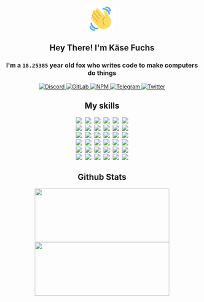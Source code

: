 <div><p align=center><img src=./resources/images/wave.gif width=64px height=64px></p><h2 align=center>Hey There! I'm Käse Fuchs</h2><h3 align=center>I'm a <code>18.25385</code> year old fox who writes code to make computers do things</h3><p align=center><a href=https://discord.com/users/507526681125322772><img alt=Discord src="https://img.shields.io/badge/Discord-5865F2?logo=discord&logoColor=white&style=flat-square#0432825b1c749de02fa7005b60a1570d"> </a><a href=https://gitlab.com/kasefuchs><img alt=GitLab src="https://img.shields.io/badge/GitLab-330F63?logo=gitlab&logoColor=white&style=flat-square#0432825b1c749de02fa7005b60a1570d"> </a><a href=https://npmjs.com/~kasefuchs><img alt=NPM src="https://img.shields.io/badge/NPM-CB3837?logo=npm&logoColor=white&style=flat-square#0432825b1c749de02fa7005b60a1570d"> </a><a href=https://t.me/kasefuchs><img alt=Telegram src="https://img.shields.io/badge/Telegram-2CA5E0?logo=telegram&logoColor=white&style=flat-square#0432825b1c749de02fa7005b60a1570d"> </a><a href=https://twitter.com/kasefuchs><img alt=Twitter src="https://img.shields.io/badge/Twitter-1DA1F2?logo=twitter&logoColor=white&style=flat-square#0432825b1c749de02fa7005b60a1570d"></a></p><h2 align=center>My skills</h2><p align=center><a href=https://aws.amazon.com/ ><picture><source srcset="https://skillicons.dev/icons?i=aws&theme=dark#0432825b1c749de02fa7005b60a1570d" media="(prefers-color-scheme: dark)"><source srcset="https://skillicons.dev/icons?i=aws&theme=light#0432825b1c749de02fa7005b60a1570d" media="(prefers-color-scheme: light), (prefers-color-scheme: no-preference)"><img src="https://skillicons.dev/icons?i=aws&theme=light#0432825b1c749de02fa7005b60a1570d"></picture></a>&nbsp;&nbsp;<a href=https://en.wikipedia.org/wiki/Bash_(Unix_shell)><picture><source srcset="https://skillicons.dev/icons?i=bash&theme=dark#0432825b1c749de02fa7005b60a1570d" media="(prefers-color-scheme: dark)"><source srcset="https://skillicons.dev/icons?i=bash&theme=light#0432825b1c749de02fa7005b60a1570d" media="(prefers-color-scheme: light), (prefers-color-scheme: no-preference)"><img src="https://skillicons.dev/icons?i=bash&theme=light#0432825b1c749de02fa7005b60a1570d"></picture></a>&nbsp;&nbsp;<a href=https://discord.com/developers/docs><picture><source srcset="https://skillicons.dev/icons?i=bots&theme=dark#0432825b1c749de02fa7005b60a1570d" media="(prefers-color-scheme: dark)"><source srcset="https://skillicons.dev/icons?i=bots&theme=light#0432825b1c749de02fa7005b60a1570d" media="(prefers-color-scheme: light), (prefers-color-scheme: no-preference)"><img src="https://skillicons.dev/icons?i=bots&theme=light#0432825b1c749de02fa7005b60a1570d"></picture></a>&nbsp;&nbsp;<a href=https://www.cloudflare.com/ ><picture><source srcset="https://skillicons.dev/icons?i=cloudflare&theme=dark#0432825b1c749de02fa7005b60a1570d" media="(prefers-color-scheme: dark)"><source srcset="https://skillicons.dev/icons?i=cloudflare&theme=light#0432825b1c749de02fa7005b60a1570d" media="(prefers-color-scheme: light), (prefers-color-scheme: no-preference)"><img src="https://skillicons.dev/icons?i=cloudflare&theme=light#0432825b1c749de02fa7005b60a1570d"></picture></a>&nbsp;&nbsp;<a href=https://en.wikipedia.org/wiki/CSS><picture><source srcset="https://skillicons.dev/icons?i=css&theme=dark#0432825b1c749de02fa7005b60a1570d" media="(prefers-color-scheme: dark)"><source srcset="https://skillicons.dev/icons?i=css&theme=light#0432825b1c749de02fa7005b60a1570d" media="(prefers-color-scheme: light), (prefers-color-scheme: no-preference)"><img src="https://skillicons.dev/icons?i=css&theme=light#0432825b1c749de02fa7005b60a1570d"></picture></a>&nbsp;&nbsp;<a href=https://www.docker.com/ ><picture><source srcset="https://skillicons.dev/icons?i=docker&theme=dark#0432825b1c749de02fa7005b60a1570d" media="(prefers-color-scheme: dark)"><source srcset="https://skillicons.dev/icons?i=docker&theme=light#0432825b1c749de02fa7005b60a1570d" media="(prefers-color-scheme: light), (prefers-color-scheme: no-preference)"><img src="https://skillicons.dev/icons?i=docker&theme=light#0432825b1c749de02fa7005b60a1570d"></picture></a><br><a href=https://www.electronjs.org/ ><picture><source srcset="https://skillicons.dev/icons?i=electron&theme=dark#0432825b1c749de02fa7005b60a1570d" media="(prefers-color-scheme: dark)"><source srcset="https://skillicons.dev/icons?i=electron&theme=light#0432825b1c749de02fa7005b60a1570d" media="(prefers-color-scheme: light), (prefers-color-scheme: no-preference)"><img src="https://skillicons.dev/icons?i=electron&theme=light#0432825b1c749de02fa7005b60a1570d"></picture></a>&nbsp;&nbsp;<a href=https://expressjs.com/ ><picture><source srcset="https://skillicons.dev/icons?i=express&theme=dark#0432825b1c749de02fa7005b60a1570d" media="(prefers-color-scheme: dark)"><source srcset="https://skillicons.dev/icons?i=express&theme=light#0432825b1c749de02fa7005b60a1570d" media="(prefers-color-scheme: light), (prefers-color-scheme: no-preference)"><img src="https://skillicons.dev/icons?i=express&theme=light#0432825b1c749de02fa7005b60a1570d"></picture></a>&nbsp;&nbsp;<a href=https://www.figma.com/ ><picture><source srcset="https://skillicons.dev/icons?i=figma&theme=dark#0432825b1c749de02fa7005b60a1570d" media="(prefers-color-scheme: dark)"><source srcset="https://skillicons.dev/icons?i=figma&theme=light#0432825b1c749de02fa7005b60a1570d" media="(prefers-color-scheme: light), (prefers-color-scheme: no-preference)"><img src="https://skillicons.dev/icons?i=figma&theme=light#0432825b1c749de02fa7005b60a1570d"></picture></a>&nbsp;&nbsp;<a href=https://firebase.google.com/ ><picture><source srcset="https://skillicons.dev/icons?i=firebase&theme=dark#0432825b1c749de02fa7005b60a1570d" media="(prefers-color-scheme: dark)"><source srcset="https://skillicons.dev/icons?i=firebase&theme=light#0432825b1c749de02fa7005b60a1570d" media="(prefers-color-scheme: light), (prefers-color-scheme: no-preference)"><img src="https://skillicons.dev/icons?i=firebase&theme=light#0432825b1c749de02fa7005b60a1570d"></picture></a>&nbsp;&nbsp;<a href=https://flask.palletsprojects.com/ ><picture><source srcset="https://skillicons.dev/icons?i=flask&theme=dark#0432825b1c749de02fa7005b60a1570d" media="(prefers-color-scheme: dark)"><source srcset="https://skillicons.dev/icons?i=flask&theme=light#0432825b1c749de02fa7005b60a1570d" media="(prefers-color-scheme: light), (prefers-color-scheme: no-preference)"><img src="https://skillicons.dev/icons?i=flask&theme=light#0432825b1c749de02fa7005b60a1570d"></picture></a>&nbsp;&nbsp;<a href=https://cloud.google.com/ ><picture><source srcset="https://skillicons.dev/icons?i=gcp&theme=dark#0432825b1c749de02fa7005b60a1570d" media="(prefers-color-scheme: dark)"><source srcset="https://skillicons.dev/icons?i=gcp&theme=light#0432825b1c749de02fa7005b60a1570d" media="(prefers-color-scheme: light), (prefers-color-scheme: no-preference)"><img src="https://skillicons.dev/icons?i=gcp&theme=light#0432825b1c749de02fa7005b60a1570d"></picture></a><br><a href=https://git-scm.com/ ><picture><source srcset="https://skillicons.dev/icons?i=git&theme=dark#0432825b1c749de02fa7005b60a1570d" media="(prefers-color-scheme: dark)"><source srcset="https://skillicons.dev/icons?i=git&theme=light#0432825b1c749de02fa7005b60a1570d" media="(prefers-color-scheme: light), (prefers-color-scheme: no-preference)"><img src="https://skillicons.dev/icons?i=git&theme=light#0432825b1c749de02fa7005b60a1570d"></picture></a>&nbsp;&nbsp;<a href=https://github.com/ ><picture><source srcset="https://skillicons.dev/icons?i=github&theme=dark#0432825b1c749de02fa7005b60a1570d" media="(prefers-color-scheme: dark)"><source srcset="https://skillicons.dev/icons?i=github&theme=light#0432825b1c749de02fa7005b60a1570d" media="(prefers-color-scheme: light), (prefers-color-scheme: no-preference)"><img src="https://skillicons.dev/icons?i=github&theme=light#0432825b1c749de02fa7005b60a1570d"></picture></a>&nbsp;&nbsp;<a href=https://gitlab.com/ ><picture><source srcset="https://skillicons.dev/icons?i=gitlab&theme=dark#0432825b1c749de02fa7005b60a1570d" media="(prefers-color-scheme: dark)"><source srcset="https://skillicons.dev/icons?i=gitlab&theme=light#0432825b1c749de02fa7005b60a1570d" media="(prefers-color-scheme: light), (prefers-color-scheme: no-preference)"><img src="https://skillicons.dev/icons?i=gitlab&theme=light#0432825b1c749de02fa7005b60a1570d"></picture></a>&nbsp;&nbsp;<a href=https://www.heroku.com/ ><picture><source srcset="https://skillicons.dev/icons?i=heroku&theme=dark#0432825b1c749de02fa7005b60a1570d" media="(prefers-color-scheme: dark)"><source srcset="https://skillicons.dev/icons?i=heroku&theme=light#0432825b1c749de02fa7005b60a1570d" media="(prefers-color-scheme: light), (prefers-color-scheme: no-preference)"><img src="https://skillicons.dev/icons?i=heroku&theme=light#0432825b1c749de02fa7005b60a1570d"></picture></a>&nbsp;&nbsp;<a href=https://en.wikipedia.org/wiki/HTML><picture><source srcset="https://skillicons.dev/icons?i=html&theme=dark#0432825b1c749de02fa7005b60a1570d" media="(prefers-color-scheme: dark)"><source srcset="https://skillicons.dev/icons?i=html&theme=light#0432825b1c749de02fa7005b60a1570d" media="(prefers-color-scheme: light), (prefers-color-scheme: no-preference)"><img src="https://skillicons.dev/icons?i=html&theme=light#0432825b1c749de02fa7005b60a1570d"></picture></a>&nbsp;&nbsp;<a href=https://en.wikipedia.org/wiki/JavaScript><picture><source srcset="https://skillicons.dev/icons?i=js&theme=dark#0432825b1c749de02fa7005b60a1570d" media="(prefers-color-scheme: dark)"><source srcset="https://skillicons.dev/icons?i=js&theme=light#0432825b1c749de02fa7005b60a1570d" media="(prefers-color-scheme: light), (prefers-color-scheme: no-preference)"><img src="https://skillicons.dev/icons?i=js&theme=light#0432825b1c749de02fa7005b60a1570d"></picture></a><br><a href=https://en.wikipedia.org/wiki/Linux><picture><source srcset="https://skillicons.dev/icons?i=linux&theme=dark#0432825b1c749de02fa7005b60a1570d" media="(prefers-color-scheme: dark)"><source srcset="https://skillicons.dev/icons?i=linux&theme=light#0432825b1c749de02fa7005b60a1570d" media="(prefers-color-scheme: light), (prefers-color-scheme: no-preference)"><img src="https://skillicons.dev/icons?i=linux&theme=light#0432825b1c749de02fa7005b60a1570d"></picture></a>&nbsp;&nbsp;<a href=https://mui.com/ ><picture><source srcset="https://skillicons.dev/icons?i=materialui&theme=dark#0432825b1c749de02fa7005b60a1570d" media="(prefers-color-scheme: dark)"><source srcset="https://skillicons.dev/icons?i=materialui&theme=light#0432825b1c749de02fa7005b60a1570d" media="(prefers-color-scheme: light), (prefers-color-scheme: no-preference)"><img src="https://skillicons.dev/icons?i=materialui&theme=light#0432825b1c749de02fa7005b60a1570d"></picture></a>&nbsp;&nbsp;<a href=https://en.wikipedia.org/wiki/Markdown><picture><source srcset="https://skillicons.dev/icons?i=md&theme=dark#0432825b1c749de02fa7005b60a1570d" media="(prefers-color-scheme: dark)"><source srcset="https://skillicons.dev/icons?i=md&theme=light#0432825b1c749de02fa7005b60a1570d" media="(prefers-color-scheme: light), (prefers-color-scheme: no-preference)"><img src="https://skillicons.dev/icons?i=md&theme=light#0432825b1c749de02fa7005b60a1570d"></picture></a>&nbsp;&nbsp;<a href=https://www.mongodb.com/ ><picture><source srcset="https://skillicons.dev/icons?i=mongodb&theme=dark#0432825b1c749de02fa7005b60a1570d" media="(prefers-color-scheme: dark)"><source srcset="https://skillicons.dev/icons?i=mongodb&theme=light#0432825b1c749de02fa7005b60a1570d" media="(prefers-color-scheme: light), (prefers-color-scheme: no-preference)"><img src="https://skillicons.dev/icons?i=mongodb&theme=light#0432825b1c749de02fa7005b60a1570d"></picture></a>&nbsp;&nbsp;<a href=https://www.mysql.com/ ><picture><source srcset="https://skillicons.dev/icons?i=mysql&theme=dark#0432825b1c749de02fa7005b60a1570d" media="(prefers-color-scheme: dark)"><source srcset="https://skillicons.dev/icons?i=mysql&theme=light#0432825b1c749de02fa7005b60a1570d" media="(prefers-color-scheme: light), (prefers-color-scheme: no-preference)"><img src="https://skillicons.dev/icons?i=mysql&theme=light#0432825b1c749de02fa7005b60a1570d"></picture></a>&nbsp;&nbsp;<a href=https://nextjs.org/ ><picture><source srcset="https://skillicons.dev/icons?i=nextjs&theme=dark#0432825b1c749de02fa7005b60a1570d" media="(prefers-color-scheme: dark)"><source srcset="https://skillicons.dev/icons?i=nextjs&theme=light#0432825b1c749de02fa7005b60a1570d" media="(prefers-color-scheme: light), (prefers-color-scheme: no-preference)"><img src="https://skillicons.dev/icons?i=nextjs&theme=light#0432825b1c749de02fa7005b60a1570d"></picture></a><br><a href=https://nodejs.org/en/ ><picture><source srcset="https://skillicons.dev/icons?i=nodejs&theme=dark#0432825b1c749de02fa7005b60a1570d" media="(prefers-color-scheme: dark)"><source srcset="https://skillicons.dev/icons?i=nodejs&theme=light#0432825b1c749de02fa7005b60a1570d" media="(prefers-color-scheme: light), (prefers-color-scheme: no-preference)"><img src="https://skillicons.dev/icons?i=nodejs&theme=light#0432825b1c749de02fa7005b60a1570d"></picture></a>&nbsp;&nbsp;<a href=https://www.postgresql.org/ ><picture><source srcset="https://skillicons.dev/icons?i=postgres&theme=dark#0432825b1c749de02fa7005b60a1570d" media="(prefers-color-scheme: dark)"><source srcset="https://skillicons.dev/icons?i=postgres&theme=light#0432825b1c749de02fa7005b60a1570d" media="(prefers-color-scheme: light), (prefers-color-scheme: no-preference)"><img src="https://skillicons.dev/icons?i=postgres&theme=light#0432825b1c749de02fa7005b60a1570d"></picture></a>&nbsp;&nbsp;<a href=https://learn.microsoft.com/en-us/powershell/ ><picture><source srcset="https://skillicons.dev/icons?i=powershell&theme=dark#0432825b1c749de02fa7005b60a1570d" media="(prefers-color-scheme: dark)"><source srcset="https://skillicons.dev/icons?i=powershell&theme=light#0432825b1c749de02fa7005b60a1570d" media="(prefers-color-scheme: light), (prefers-color-scheme: no-preference)"><img src="https://skillicons.dev/icons?i=powershell&theme=light#0432825b1c749de02fa7005b60a1570d"></picture></a>&nbsp;&nbsp;<a href=https://www.python.org/ ><picture><source srcset="https://skillicons.dev/icons?i=py&theme=dark#0432825b1c749de02fa7005b60a1570d" media="(prefers-color-scheme: dark)"><source srcset="https://skillicons.dev/icons?i=py&theme=light#0432825b1c749de02fa7005b60a1570d" media="(prefers-color-scheme: light), (prefers-color-scheme: no-preference)"><img src="https://skillicons.dev/icons?i=py&theme=light#0432825b1c749de02fa7005b60a1570d"></picture></a>&nbsp;&nbsp;<a href=https://www.raspberrypi.org/ ><picture><source srcset="https://skillicons.dev/icons?i=raspberrypi&theme=dark#0432825b1c749de02fa7005b60a1570d" media="(prefers-color-scheme: dark)"><source srcset="https://skillicons.dev/icons?i=raspberrypi&theme=light#0432825b1c749de02fa7005b60a1570d" media="(prefers-color-scheme: light), (prefers-color-scheme: no-preference)"><img src="https://skillicons.dev/icons?i=raspberrypi&theme=light#0432825b1c749de02fa7005b60a1570d"></picture></a>&nbsp;&nbsp;<a href=https://reactjs.org/ ><picture><source srcset="https://skillicons.dev/icons?i=react&theme=dark#0432825b1c749de02fa7005b60a1570d" media="(prefers-color-scheme: dark)"><source srcset="https://skillicons.dev/icons?i=react&theme=light#0432825b1c749de02fa7005b60a1570d" media="(prefers-color-scheme: light), (prefers-color-scheme: no-preference)"><img src="https://skillicons.dev/icons?i=react&theme=light#0432825b1c749de02fa7005b60a1570d"></picture></a><br><a href=https://redux.js.org/ ><picture><source srcset="https://skillicons.dev/icons?i=redux&theme=dark#0432825b1c749de02fa7005b60a1570d" media="(prefers-color-scheme: dark)"><source srcset="https://skillicons.dev/icons?i=redux&theme=light#0432825b1c749de02fa7005b60a1570d" media="(prefers-color-scheme: light), (prefers-color-scheme: no-preference)"><img src="https://skillicons.dev/icons?i=redux&theme=light#0432825b1c749de02fa7005b60a1570d"></picture></a>&nbsp;&nbsp;<a href=https://en.wikipedia.org/wiki/Regular_expression><picture><source srcset="https://skillicons.dev/icons?i=regex&theme=dark#0432825b1c749de02fa7005b60a1570d" media="(prefers-color-scheme: dark)"><source srcset="https://skillicons.dev/icons?i=regex&theme=light#0432825b1c749de02fa7005b60a1570d" media="(prefers-color-scheme: light), (prefers-color-scheme: no-preference)"><img src="https://skillicons.dev/icons?i=regex&theme=light#0432825b1c749de02fa7005b60a1570d"></picture></a>&nbsp;&nbsp;<a href=https://en.wikipedia.org/wiki/Sass_(stylesheet_language)><picture><source srcset="https://skillicons.dev/icons?i=sass&theme=dark#0432825b1c749de02fa7005b60a1570d" media="(prefers-color-scheme: dark)"><source srcset="https://skillicons.dev/icons?i=sass&theme=light#0432825b1c749de02fa7005b60a1570d" media="(prefers-color-scheme: light), (prefers-color-scheme: no-preference)"><img src="https://skillicons.dev/icons?i=sass&theme=light#0432825b1c749de02fa7005b60a1570d"></picture></a>&nbsp;&nbsp;<a href=https://www.typescriptlang.org/ ><picture><source srcset="https://skillicons.dev/icons?i=ts&theme=dark#0432825b1c749de02fa7005b60a1570d" media="(prefers-color-scheme: dark)"><source srcset="https://skillicons.dev/icons?i=ts&theme=light#0432825b1c749de02fa7005b60a1570d" media="(prefers-color-scheme: light), (prefers-color-scheme: no-preference)"><img src="https://skillicons.dev/icons?i=ts&theme=light#0432825b1c749de02fa7005b60a1570d"></picture></a>&nbsp;&nbsp;<a href=https://unity.com/ ><picture><source srcset="https://skillicons.dev/icons?i=unity&theme=dark#0432825b1c749de02fa7005b60a1570d" media="(prefers-color-scheme: dark)"><source srcset="https://skillicons.dev/icons?i=unity&theme=light#0432825b1c749de02fa7005b60a1570d" media="(prefers-color-scheme: light), (prefers-color-scheme: no-preference)"><img src="https://skillicons.dev/icons?i=unity&theme=light#0432825b1c749de02fa7005b60a1570d"></picture></a>&nbsp;&nbsp;<a href=https://workers.cloudflare.com/ ><picture><source srcset="https://skillicons.dev/icons?i=workers&theme=dark#0432825b1c749de02fa7005b60a1570d" media="(prefers-color-scheme: dark)"><source srcset="https://skillicons.dev/icons?i=workers&theme=light#0432825b1c749de02fa7005b60a1570d" media="(prefers-color-scheme: light), (prefers-color-scheme: no-preference)"><img src="https://skillicons.dev/icons?i=workers&theme=light#0432825b1c749de02fa7005b60a1570d"></picture></a><br></p><h2 align=center>Github Stats</h2><p align=center><picture><source srcset="https://github-readme-stats-kasefuchs.vercel.app/api/?count_private=true&hide_border=true&hide_rank=true&line_height=20&hide_title=true&username=Kasefuchs&theme=dark#0432825b1c749de02fa7005b60a1570d" media="(prefers-color-scheme: dark)"><source srcset="https://github-readme-stats-kasefuchs.vercel.app/api/?count_private=true&hide_border=true&hide_rank=true&line_height=20&hide_title=true&username=Kasefuchs&theme=light#0432825b1c749de02fa7005b60a1570d" media="(prefers-color-scheme: light), (prefers-color-scheme: no-preference)"><img align=middle width=350 height=140 src="https://github-readme-stats-kasefuchs.vercel.app/api/?count_private=true&hide_border=true&hide_rank=true&line_height=20&hide_title=true&username=Kasefuchs&theme=light#0432825b1c749de02fa7005b60a1570d"></picture><picture><source srcset="https://github-readme-stats-kasefuchs.vercel.app/api/top-langs/?count_private=true&hide_border=true&layout=compact&username=Kasefuchs&theme=dark#0432825b1c749de02fa7005b60a1570d" media="(prefers-color-scheme: dark)"><source srcset="https://github-readme-stats-kasefuchs.vercel.app/api/top-langs/?count_private=true&hide_border=true&layout=compact&username=Kasefuchs&theme=light#0432825b1c749de02fa7005b60a1570d" media="(prefers-color-scheme: light), (prefers-color-scheme: no-preference)"><img align=middle width=350 height=140 src="https://github-readme-stats-kasefuchs.vercel.app/api/top-langs/?count_private=true&hide_border=true&layout=compact&username=Kasefuchs&theme=light#0432825b1c749de02fa7005b60a1570d"></picture></p><img src="https://hit.yhype.me/github/profile?user_id=64592097#0432825b1c749de02fa7005b60a1570d" alt=""></div>